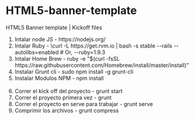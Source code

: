 # HTML5-banner-template
HTML5 Banner template | Kickoff files

<ol>
  <li>Intalar node JS - https://nodejs.org/</li>
  <li>Intalar Ruby - \curl -L https://get.rvm.io | bash -s stable --rails --autolibs=enabled # Or, --ruby=1.9.3</li>
  <li>Intalar Home Brew - ruby -e "$(curl -fsSL https://raw.githubusercontent.com/Homebrew/install/master/install)"</li>
  <li>Instalar Grunt cli - sudo npm install -g grunt-cli</li>
  <li>Instalar Modulos NPM - npm install</li>
  <br/>
  <li>Correr el kick off del proyecto - grunt start</li>
  <li>Correr el proyecto primera vez - grunt</li>
  <li>Correr el proyecto en serve para trabajar - grunt serve</li>
  <li>Comprimir los archivos - grunt compress</li>
</ol>
